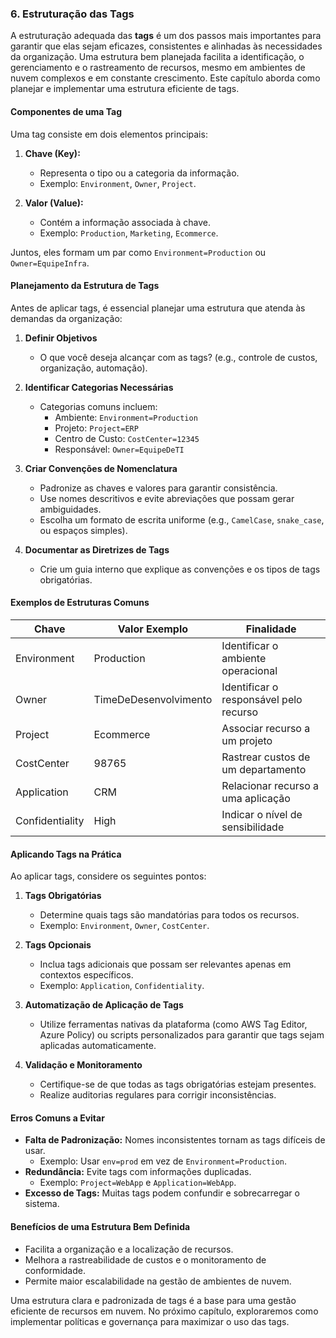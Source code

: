 ### 6. Estruturação das Tags

A estruturação adequada das **tags** é um dos passos mais importantes para garantir que elas sejam eficazes, consistentes e alinhadas às necessidades da organização. Uma estrutura bem planejada facilita a identificação, o gerenciamento e o rastreamento de recursos, mesmo em ambientes de nuvem complexos e em constante crescimento. Este capítulo aborda como planejar e implementar uma estrutura eficiente de tags.

#### **Componentes de uma Tag**
Uma tag consiste em dois elementos principais:

1. **Chave (Key):**
    - Representa o tipo ou a categoria da informação.
    - Exemplo: `Environment`, `Owner`, `Project`.

2. **Valor (Value):**
    - Contém a informação associada à chave.
    - Exemplo: `Production`, `Marketing`, `Ecommerce`.

Juntos, eles formam um par como `Environment=Production` ou `Owner=EquipeInfra`.

#### **Planejamento da Estrutura de Tags**
Antes de aplicar tags, é essencial planejar uma estrutura que atenda às demandas da organização:

1. **Definir Objetivos**
    - O que você deseja alcançar com as tags? (e.g., controle de custos, organização, automação).

2. **Identificar Categorias Necessárias**
    - Categorias comuns incluem:
        - Ambiente: `Environment=Production`
        - Projeto: `Project=ERP`
        - Centro de Custo: `CostCenter=12345`
        - Responsável: `Owner=EquipeDeTI`

3. **Criar Convenções de Nomenclatura**
    - Padronize as chaves e valores para garantir consistência.
    - Use nomes descritivos e evite abreviações que possam gerar ambiguidades.
    - Escolha um formato de escrita uniforme (e.g., `CamelCase`, `snake_case`, ou espaços simples).

4. **Documentar as Diretrizes de Tags**
    - Crie um guia interno que explique as convenções e os tipos de tags obrigatórias.

#### **Exemplos de Estruturas Comuns**
| Chave         | Valor Exemplo      | Finalidade                          |
|---------------|--------------------|-------------------------------------|
| Environment   | Production         | Identificar o ambiente operacional  |
| Owner         | TimeDeDesenvolvimento | Identificar o responsável pelo recurso |
| Project       | Ecommerce          | Associar recurso a um projeto       |
| CostCenter    | 98765              | Rastrear custos de um departamento  |
| Application   | CRM                | Relacionar recurso a uma aplicação  |
| Confidentiality | High             | Indicar o nível de sensibilidade    |

#### **Aplicando Tags na Prática**
Ao aplicar tags, considere os seguintes pontos:

1. **Tags Obrigatórias**
    - Determine quais tags são mandatórias para todos os recursos.
    - Exemplo: `Environment`, `Owner`, `CostCenter`.

2. **Tags Opcionais**
    - Inclua tags adicionais que possam ser relevantes apenas em contextos específicos.
    - Exemplo: `Application`, `Confidentiality`.

3. **Automatização de Aplicação de Tags**
    - Utilize ferramentas nativas da plataforma (como AWS Tag Editor, Azure Policy) ou scripts personalizados para garantir que tags sejam aplicadas automaticamente.

4. **Validação e Monitoramento**
    - Certifique-se de que todas as tags obrigatórias estejam presentes.
    - Realize auditorias regulares para corrigir inconsistências.

#### **Erros Comuns a Evitar**
- **Falta de Padronização:** Nomes inconsistentes tornam as tags difíceis de usar.
    - Exemplo: Usar `env=prod` em vez de `Environment=Production`.
- **Redundância:** Evite tags com informações duplicadas.
    - Exemplo: `Project=WebApp` e `Application=WebApp`.
- **Excesso de Tags:** Muitas tags podem confundir e sobrecarregar o sistema.

#### **Benefícios de uma Estrutura Bem Definida**
- Facilita a organização e a localização de recursos.
- Melhora a rastreabilidade de custos e o monitoramento de conformidade.
- Permite maior escalabilidade na gestão de ambientes de nuvem.

Uma estrutura clara e padronizada de tags é a base para uma gestão eficiente de recursos em nuvem. No próximo capítulo, exploraremos como implementar políticas e governança para maximizar o uso das tags.

